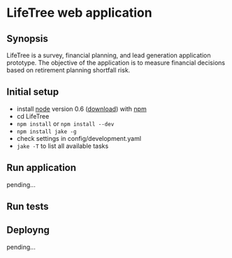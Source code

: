 # LifeTree web application

## Synopsis

LifeTree is a survey, financial planning, and lead generation application prototype.  The objective of the application
is to measure financial decisions based on retirement planning shortfall risk.

## Initial setup

  * install [node](http://nodejs.org/) version 0.6 ([download](http://nodejs.org/#download)) with [npm](http://npmjs.org/)
  * cd LifeTree
  * `npm install` or `npm install --dev`
  * `npm install jake -g`
  * check settings in config/development.yaml
  * `jake -T` to list all available tasks


## Run application

pending...

## Run tests

## Deployng

pending...